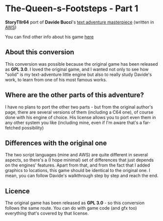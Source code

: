 # The-Queen-s-Footsteps - Part 1
**StoryTllr64** port of **Davide Bucci**'s [text adventure masterpiece](https://github.com/DarwinNE/The-Queen-s-Footsteps) (written in [AWS](https://github.com/DarwinNE/aws2c))

You can find other info about his game [here](http://davbucci.chez-alice.fr/index.php?argument=varie/queen/queen.inc&language=English)

## About this conversion

This conversion was possible because the original game has been released as **GPL 3.0**. I loved the original game, and I wanted not only to see how "solid" is my text-adventure little engine but also to really study Davide's work, to learn from one of his most famous works.

## Where are the other parts of this adventure?

I have no plans to port the other two parts - but from the original author's page, there are several versions of them (including a C64 one), of course done with his engine of choice. His license allows you to port even them in any other system you like (including mine, even if I'm aware that's a far-fetched possibility)

## Differences with the original one

The two script languages (mine and AWS) are quite different in several aspects, so there's a (I hope minimal) set of differences that just depends on the engines' features. Apart from that, and from the fact that I added graphics to locations, this game should be identical to the original one. I mean, you can follow Davide's walkthrough step by step and reach the end.

## Licence

The original game has been released as **GPL 3.0** - so this conversion follows the same route. You can do with game code (and gfx too) everything that's covered by that license.
